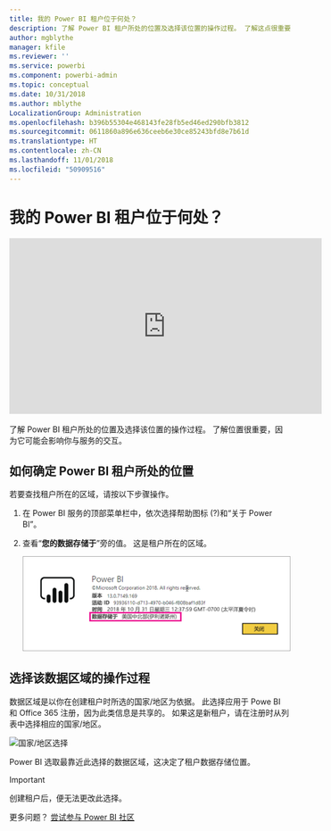 ```yaml
---
title: 我的 Power BI 租户位于何处？
description: 了解 Power BI 租户所处的位置及选择该位置的操作过程。 了解这点很重要，因为这会影响到你与该服务的交互。
author: mgblythe
manager: kfile
ms.reviewer: ''
ms.service: powerbi
ms.component: powerbi-admin
ms.topic: conceptual
ms.date: 10/31/2018
ms.author: mblythe
LocalizationGroup: Administration
ms.openlocfilehash: b396b55304e468143fe28fb5ed46ed290bfb3812
ms.sourcegitcommit: 0611860a896e636ceeb6e30ce85243bfd8e7b61d
ms.translationtype: HT
ms.contentlocale: zh-CN
ms.lasthandoff: 11/01/2018
ms.locfileid: "50909516"
---
```

# <a name="where-is-my-power-bi-tenant-located"></a>我的 Power BI 租户位于何处？

<iframe width="560" height="315" src="https://www.youtube.com/embed/0fOxaHJPvdM?showinfo=0" frameborder="0" allowfullscreen></iframe>

了解 Power BI 租户所处的位置及选择该位置的操作过程。 了解位置很重要，因为它可能会影响你与服务的交互。

## <a name="how-to-determine-where-your-power-bi-tenant-is-located"></a>如何确定 Power BI 租户所处的位置

若要查找租户所在的区域，请按以下步骤操作。

1. 在 Power BI 服务的顶部菜单栏中，依次选择帮助图标 (?)和“关于 Power BI”。

1. 查看“**您的数据存储于**”旁的值。 这是租户所在的区域。

    ![数据区域](media/service-admin-where-is-my-tenant-located/power-bi-data-region.png)

## <a name="how-the-data-region-is-selected"></a>选择该数据区域的操作过程

数据区域是以你在创建租户时所选的国家/地区为依据。 此选择应用于 Powe BI 和 Office 365 注册，因为此类信息是共享的。 如果这是新租户，请在注册时从列表中选择相应的国家/地区。

![国家/地区选择](media/service-admin-where-is-my-tenant-located/sign-up-country-selection.png)

Power BI 选取最靠近此选择的数据区域，这决定了租户数据存储位置。

> [!IMPORTANT]
> 创建租户后，便无法更改此选择。

更多问题？ [尝试参与 Power BI 社区](http://community.powerbi.com/)

